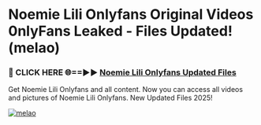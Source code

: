 # Noemie Lili Onlyfans Original Videos 0nlyFans Leaked - Files Updated! (melao)

<h3>🔴 CLICK HERE 🌐==►► <a href="https://tinyurl.com/2jnfzry5" rel="nofollow">Noemie Lili Onlyfans Updated Files</a></h3>

Get Noemie Lili Onlyfans and all content. Now you can access all videos and pictures of Noemie Lili Onlyfans. New Updated Files 2025!

[![melao](https://i.imgur.com/GyGTBgg.gif)](https://tinyurl.com/2jnfzry5)
